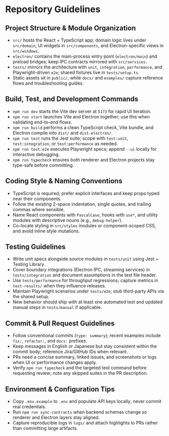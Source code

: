 # Repository Guidelines

## Project Structure & Module Organization
- `src/` hosts the React + TypeScript app; domain logic lives under `src/domain`, UI widgets in `src/components`, and Electron-specific views in `src/windows`.
- `electron/` contains the main-process entry point (`electron/main`) and preload bridges; keep IPC contracts mirrored with `src/services`.
- `tests/` mirrors the architecture with `unit`, `integration`, `performance`, and Playwright-driven `e2e`; shared fixtures live in `tests/setup.ts`.
- Static assets sit in `public/`, while `docs/` and `examples/` capture reference flows and troubleshooting guides.

## Build, Test, and Development Commands
- `npm run dev` starts the Vite dev server at `5173` for rapid UI iteration.
- `npm run start` launches Vite and Electron together; use this when validating end-to-end flows.
- `npm run build` performs a clean TypeScript check, Vite bundle, and Electron compile into `dist/` and `dist-electron/`.
- `npm run test` runs the Jest suite; scope with `test:unit`, `test:integration`, or `test:performance` as needed.
- `npm run test:e2e` executes Playwright specs; append `--ui` locally for interactive debugging.
- `npm run typecheck` ensures both renderer and Electron projects stay type-safe before committing.

## Coding Style & Naming Conventions
- TypeScript is required; prefer explicit interfaces and keep props typed near their components.
- Follow the existing 2-space indentation, single quotes, and trailing commas where sensible.
- Name React components with `PascalCase`, hooks with `use*`, and utility modules with descriptive nouns (e.g., `debug-helper`).
- Co-locate styling in `src/styles` modules or component-scoped CSS, and avoid inline style mutations.

## Testing Guidelines
- Write unit specs alongside source modules in `tests/unit` using Jest + Testing Library.
- Cover boundary integrations (Electron IPC, streaming services) in `tests/integration` and document assumptions in the test file header.
- Use `tests/performance` for throughput regressions; capture metrics in `test-results/` when they influence releases.
- Maintain Playwright scenarios under `tests/e2e`; stub third-party APIs via the shared setup.
- New behavior should ship with at least one automated test and updated manual steps in `tests/manual` if applicable.

## Commit & Pull Request Guidelines
- Follow conventional commits (`type: summary`); recent examples include `fix:`, `refactor:`, and `docs:` prefixes.
- Keep messages in English or Japanese but stay consistent within the commit body; reference Jira/GitHub IDs when relevant.
- PRs need a concise summary, linked issues, and screenshots or logs when UI or performance changes apply.
- Verify `npm run typecheck` and the targeted test command before requesting review; note any skipped suites in the PR description.

## Environment & Configuration Tips
- Copy `.env.example` to `.env` and populate API keys locally; never commit real credentials.
- Run `npm run sync-contracts` when backend schemas change so renderer and Electron layers stay aligned.
- Capture reproducible logs in `logs/` and attach highlights to PRs rather than committing large artifacts.
